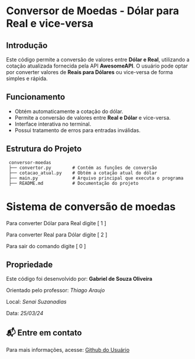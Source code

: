 # Conversor de Moedas - Dólar para Real e vice-versa

##  Introdução
Este código permite a conversão de valores entre **Dólar e Real**, utilizando a cotação atualizada fornecida pela API **AwesomeAPI**. O usuário pode optar por converter valores de **Reais para Dólares** ou vice-versa de forma simples e rápida.

##  Funcionamento
- Obtém automaticamente a cotação do dólar.
- Permite a conversão de valores entre **Real e Dólar** e vice-versa.
- Interface interativa no terminal.
- Possui tratamento de erros para entradas inválidas.

##  Estrutura do Projeto
```
 conversor-moedas
 ├── convertor.py        # Contém as funções de conversão
 ├── cotacao_atual.py    # Obtém a cotação atual do dólar
 ├── main.py             # Arquivo principal que executa o programa
 ├── README.md           # Documentação do projeto
```

Sistema de conversão de moedas
============================

Para converter Dólar para Real digite [ 1 ] 

Para converter Real para Dólar digite [ 2 ]

Para sair do comando digite [ 0 ]


##  Propriedade
Este código foi desenvolvido por: **Gabriel de Souza Oliveira**

Orientado pelo professor: *Thiago Araujo*

Local: *Senai Suzanadias*

Data: *25/03/24*

## 📬 Entre em contato
Para mais informações, acesse: [Github do Usuário](https://github.com/seu-usuario)

